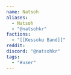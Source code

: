 ```yaml
---
name: Natsoh
aliases:
  - Natsoh
  - "@natsohkr"
factions:
  - "[[Kessoku Band]]"
reddit: 
discord: "@natsohkr"
tags:
  - "#user"
---
```

